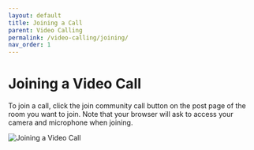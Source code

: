 ```yaml
---
layout: default
title: Joining a Call 
parent: Video Calling
permalink: /video-calling/joining/
nav_order: 1
---
```


# Joining a Video Call

To join a call, click the join community call button on the post page of the room you want to join. Note that your browser will ask to access your camera and microphone when joining.

![Joining a Video Call](../../gifs/joining-video.gif)